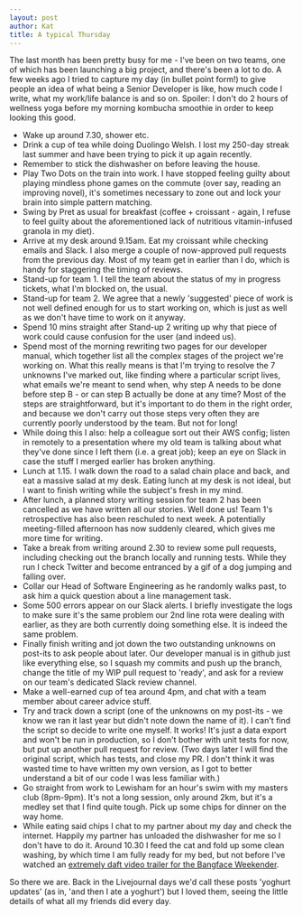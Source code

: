 ```yaml
---
layout: post
author: Kat
title: A typical Thursday
---
```


The last month has been pretty busy for me - I've been on two teams, one of which has been launching a big project, and there's been a lot to do. A few weeks ago I tried to capture my day (in bullet point form!) to give people an idea of what being a Senior Developer is like, how much code I write, what my work/life balance is and so on. Spoiler: I don't do 2 hours of wellness yoga before my morning kombucha smoothie in order to keep looking this good.

- Wake up around 7.30, shower etc.
- Drink a cup of tea while doing Duolingo Welsh. I lost my 250-day streak last summer and have been trying to pick it up again recently.
- Remember to stick the dishwasher on before leaving the house.
- Play Two Dots on the train into work. I have stopped feeling guilty about playing mindless phone games on the commute (over say, reading an improving novel), it's sometimes necessary to zone out and lock your brain into simple pattern matching.
- Swing by Pret as usual for breakfast (coffee + croissant - again, I refuse to feel guilty about the aforementioned lack of nutritious vitamin-infused granola in my diet).
- Arrive at my desk around 9.15am. Eat my croissant while checking emails and Slack. I also merge a couple of now-approved pull requests from the previous day. Most of my team get in earlier than I do, which is handy for staggering the timing of reviews. 
- Stand-up for team 1. I tell the team about the status of my in progress tickets, what I'm blocked on, the usual.
- Stand-up for team 2. We agree that a newly 'suggested' piece of work is not well defined enough for us to start working on, which is just as well as we don't have time to work on it anyway.
- Spend 10 mins straight after Stand-up 2 writing up why that piece of work could cause confusion for the user (and indeed us).
- Spend most of the morning rewriting two pages for our developer manual, which together list all the complex stages of the project we're working on. What this really means is that I'm trying to resolve the 7 unknowns I've marked out, like finding where a particular script lives, what emails we're meant to send when, why step A needs to be done before step B - or can step B actually be done at any time? Most of the steps are straightforward, but it's important to do them in the right order, and because we don't carry out those steps very often they are currently poorly understood by the team. But not for long!
- While doing this I also: help a colleague sort out their AWS config; listen in remotely to a presentation where my old team is talking about what they've done since I left them (i.e. a great job); keep an eye on Slack in case the stuff I merged earlier has broken anything.
- Lunch at 1.15. I walk down the road to a salad chain place and back, and eat a massive salad at my desk. Eating lunch at my desk is not ideal, but I want to finish writing while the subject's fresh in my mind.
- After lunch, a planned story writing session for team 2 has been cancelled as we have written all our stories. Well done us! Team 1's retrospective has also been reschuled to next week. A potentially meeting-filled afternoon has now suddenly cleared, which gives me more time for writing. 
- Take a break from writing around 2.30 to review some pull requests, including checking out the branch locally and running tests. While they run I check Twitter and become entranced by a gif of a dog jumping and falling over. 
- Collar our Head of Software Engineering as he randomly walks past, to ask him a quick question about a line management task.
- Some 500 errors appear on our Slack alerts. I briefly investigate the logs to make sure it's the same problem our 2nd line rota were dealing with earlier, as they are both currently doing something else. It is indeed the same problem.
- Finally finish writing and jot down the two outstanding unknowns on post-its to ask people about later. Our developer manual is in github just like everything else, so I squash my commits and push up the branch, change the title of my WIP pull request to 'ready', and ask for a review on our team's dedicated Slack review channel. 
- Make a well-earned cup of tea around 4pm, and chat with a team member about career advice stuff.
- Try and track down a script (one of the unknowns on my post-its - we know we ran it last year but didn't note down the name of it). I can't find the script so decide to write one myself. It works! It's just a data export and won't be run in production, so I don't bother with unit tests for now, but put up another pull request for review. (Two days later I will find the original script, which has tests, and close my PR. I don't think it was wasted time to have written my own version, as I got to better understand a bit of our code I was less familiar with.)
- Go straight from work to Lewisham for an hour's swim with my masters club (8pm-9pm). It's not a long session, only around 2km, but it's a medley set that I find quite tough. Pick up some chips for dinner on the way home.
- While eating said chips I chat to my partner about my day and check the internet. Happily my partner has unloaded the dishwasher for me so I don't have to do it. Around 10.30 I feed the cat and fold up some clean washing, by which time I am fully ready for my bed, but not before I've watched an [extremely daft video trailer for the Bangface Weekender](https://www.facebook.com/bangface/videos/vb.153875674625642/2293963694212626/?type=2&theater).

So there we are. Back in the Livejournal days we'd call these posts 'yoghurt updates' (as in, 'and then I ate a yoghurt') but I loved them, seeing the little details of what all my friends did every day.
